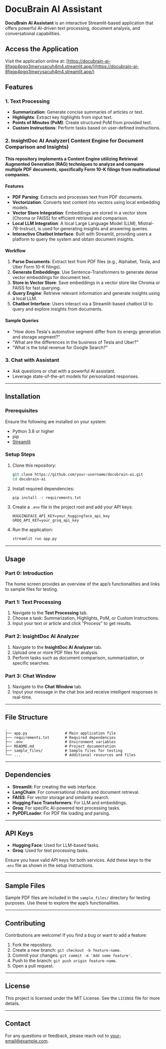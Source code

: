 # DocuBrain AI Assistant

**DocuBrain AI Assistant** is an interactive Streamlit-based application that offers powerful AI-driven text processing, document analysis, and conversational capabilities.

## Access the Application
Visit the application online at: [https://docubrain-ai-8fqgp4pgq3mwrysacuh4m4.streamlit.app/](https://docubrain-ai-8fqgp4pgq3mwrysacuh4m4.streamlit.app/)

## Features

### 1. **Text Processing**
- **Summarization**: Generate concise summaries of articles or text.
- **Highlights**: Extract key highlights from input text.
- **Points of Minutes (PoM)**: Create structured PoM from provided text.
- **Custom Instructions**: Perform tasks based on user-defined instructions.

### 2. **InsightDoc AI Analyzer( Content Engine for Document Comparison and Insights)**
#### This repository implements a Content Engine utilizing Retrieval Augmented Generation (RAG) techniques to analyze and compare multiple PDF documents, specifically Form 10-K filings from multinational companies.

#### Features
- **PDF Parsing**: Extracts and processes text from PDF documents.
- **Vectorization**: Converts text content into vectors using local embedding models.
- **Vector Store Integration**: Embeddings are stored in a vector store (Chroma or FAISS) for efficient retrieval and comparison.
- **Local LLM Integration**: A local Large Language Model (LLM), Mistral-7B-Instruct, is used for generating insights and answering queries.
- **Interactive Chatbot Interface**: Built with Streamlit, providing users a platform to query the system and obtain document insights.

#### Workflow
1. **Parse Documents**: Extract text from PDF files (e.g., Alphabet, Tesla, and Uber Form 10-K filings).
2. **Generate Embeddings**: Use Sentence-Transformers to generate dense vector embeddings for document text.
3. **Store in Vector Store**: Save embeddings in a vector store like Chroma or FAISS for fast querying.
4. **Query Engine**: Retrieve relevant information and generate insights using a local LLM.
5. **Chatbot Interface**: Users interact via a Streamlit-based chatbot UI to query and explore insights from documents.

#### Sample Queries
- "How does Tesla's automotive segment differ from its energy generation and storage segment?"
- "What are the differences in the business of Tesla and Uber?"
- "What is the total revenue for Google Search?"

### 3. **Chat with Assistant**
- Ask questions or chat with a powerful AI assistant.
- Leverage state-of-the-art models for personalized responses.

---

## Installation

### Prerequisites
Ensure the following are installed on your system:
- Python 3.8 or higher
- pip
- [Streamlit](https://docs.streamlit.io/)

### Setup Steps
1. Clone this repository:
   ```bash
   git clone https://github.com/your-username/docubrain-ai.git
   cd docubrain-ai
   ```

2. Install required dependencies:
   ```bash
   pip install -r requirements.txt
   ```

3. Create a `.env` file in the project root and add your API keys:
   ```env
   HUGGINGFACE_API_KEY=your_huggingface_api_key
   GROQ_API_KEY=your_groq_api_key
   ```

4. Run the application:
   ```bash
   streamlit run app.py
   ```

---

## Usage

### Part 0: Introduction
The home screen provides an overview of the app’s functionalities and links to sample files for testing.

### Part 1: Text Processing
1. Navigate to the **Text Processing** tab.
2. Choose a task: Summarization, Highlights, PoM, or Custom Instructions.
3. Input your text or article and click "Process" to get results.

### Part 2: InsightDoc AI Analyzer
1. Navigate to the **InsightDoc AI Analyzer** tab.
2. Upload one or more PDF files for analysis.
3. Perform tasks such as document comparison, summarization, or specific searches.

### Part 3: Chat Window
1. Navigate to the **Chat Window** tab.
2. Input your message in the chat box and receive intelligent responses in real-time.

---

## File Structure
```
.
├── app.py                 # Main application file
├── requirements.txt       # Required dependencies
├── .env                   # Environment variables
├── README.md              # Project documentation
├── sample_files/          # Sample files for testing
└── ...                    # Additional resources and files
```

---

## Dependencies
- **Streamlit**: For creating the web interface.
- **LangChain**: For conversational chains and document retrieval.
- **FAISS**: For vector storage and similarity search.
- **Hugging Face Transformers**: For LLM and embeddings.
- **Groq**: For specific AI-powered text processing tasks.
- **PyPDFLoader**: For PDF file loading and parsing.

---

## API Keys
- **Hugging Face**: Used for LLM-based tasks.
- **Groq**: Used for text processing tasks.

Ensure you have valid API keys for both services. Add these keys to the `.env` file as shown in the setup instructions.

---

## Sample Files
Sample PDF files are included in the `sample_files/` directory for testing purposes. Use these to explore the app’s functionalities.

---

## Contributing
Contributions are welcome! If you find a bug or want to add a feature:
1. Fork the repository.
2. Create a new branch: `git checkout -b feature-name`.
3. Commit your changes: `git commit -m 'Add some feature'`.
4. Push to the branch: `git push origin feature-name`.
5. Open a pull request.

---

## License
This project is licensed under the MIT License. See the `LICENSE` file for more details.

---

## Contact
For any questions or feedback, please reach out to [your-email@example.com](mrrahulkraggl@gmail.com).

